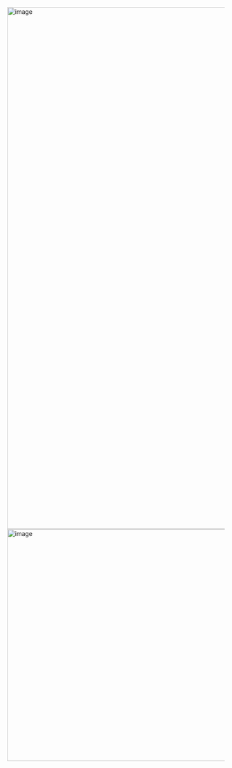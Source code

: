 <img width="2514" height="1206" alt="image" src="https://github.com/user-attachments/assets/dfdc7c65-eac9-4296-a1b4-880ae3d695cf" />
<img width="1216" height="536" alt="image" src="https://github.com/user-attachments/assets/c8e56cc3-351d-4202-bdf1-c8ed572455f9" />

